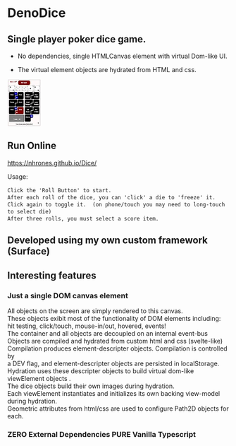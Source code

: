 # DenoDice
 
## Single player poker dice game.

* No dependencies, single HTMLCanvas element with virtual Dom-like UI.

* The virtual element objects are hydrated from HTML and css.

[![dice](https://github.com/nhrones/Dice/blob/master/dice.jpg)](https://nhrones.github.io/Dice/)

## Run Online
https://nhrones.github.io/Dice/

Usage:
```
Click the 'Roll Button' to start.    
After each roll of the dice, you can 'click' a die to 'freeze' it.    
Click again to toggle it.  (on phone/touch you may need to long-touch to select die)   
After three rolls, you must select a score item.
```
## Developed using my own custom framework (Surface)
## Interesting features
### Just a single DOM canvas element 
All objects on the screen are simply rendered to this canvas.<br/>
These objects exibit most of the functionality of DOM elements including:<br/>
    hit testing, click/touch, mouse-in/out, hovered, events!<br/>
    The container and all objects are decoupled on an internal event-bus<br/>
    Objects are compiled and hydrated from custom html and css (svelte-like)<br/>
    Compilation produces element-descripter objects. Compilation is controlled by<br/>
    a DEV flag, and element-descripter objects are persisted in localStorage.<br/>
    Hydration uses these descripter objects to build virtual dom-like viewElement objects .<br/>
    The dice objects build their own images during hydration.<br/> 
    Each viewElement instantiates and initializes its own backing view-model during hydration.<br/> 
    Geometric attributes from html/css are used to configure Path2D objects for each.<br/>
    
### ZERO External Dependencies PURE Vanilla Typescript  

    
